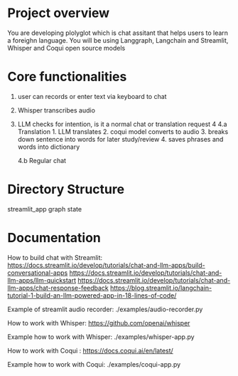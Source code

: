 # Project overview
You are developing plolyglot which is chat assitant that helps users to learn a foreighn language.
You will be using Langgraph, Langchain and Streamlit, Whisper and Coqui open source models


# Core functionalities
1. user can records or enter text via keyboard to chat
2. Whisper transcribes audio
3. LLM checks for intention, is it a normal chat or translation request
4
    4.a Translation
        1. LLM translates
        2. coqui model converts to audio 
        3. breaks down sentence into words for later study/review
        4. saves phrases and words into dictionary
   
   4.b Regular chat

# Directory Structure
streamlit_app
    graph
    state

# Documentation
How to build chat with Streamlit: 
https://docs.streamlit.io/develop/tutorials/chat-and-llm-apps/build-conversational-apps
https://docs.streamlit.io/develop/tutorials/chat-and-llm-apps/llm-quickstart
https://docs.streamlit.io/develop/tutorials/chat-and-llm-apps/chat-response-feedback
https://blog.streamlit.io/langchain-tutorial-1-build-an-llm-powered-app-in-18-lines-of-code/

Example of streamlit audio recorder: ./examples/audio-recorder.py

How to work with Whisper: https://github.com/openai/whisper

Example how to work with Whisper: ./examples/whisper-app.py

How to work with Coqui : https://docs.coqui.ai/en/latest/

Example how to work with Coqui: ./examples/coqui-app.py



